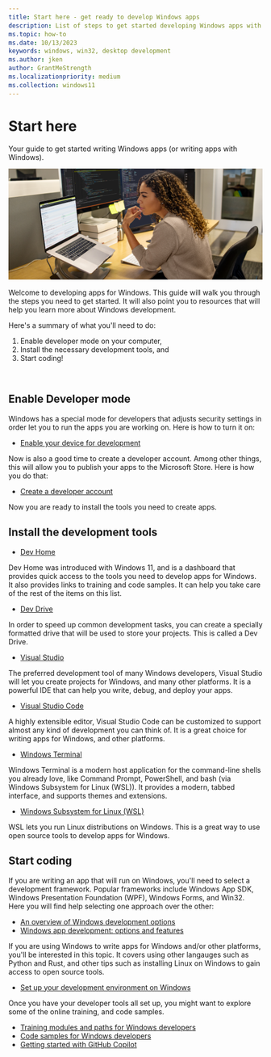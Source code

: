 ```yaml
---
title: Start here - get ready to develop Windows apps
description: List of steps to get started developing Windows apps with links to all the tools and frameworks you'll need.
ms.topic: how-to
ms.date: 10/13/2023
keywords: windows, win32, desktop development
ms.author: jken
author: GrantMeStrength
ms.localizationpriority: medium
ms.collection: windows11
---
```


# Start here

Your guide to get started writing Windows apps (or writing apps with Windows).

![Developer at desk](./images/developer-at-desk2.png)

Welcome to developing apps for Windows. This guide will walk you through the steps you need to get started. It will also point you to resources that will help you learn more about Windows development.

Here's a summary of what you'll need to do:

1. Enable developer mode on your computer,
2. Install the necessary development tools, and
3. Start coding!

 </br>

## Enable Developer mode

Windows has a special mode for developers that adjusts security settings in order let you to run the apps you are working on. Here is how to turn it on:

* [Enable your device for development](/windows/apps/get-started/enable-your-device-for-development)

Now is also a good time to create a developer account. Among other things, this will allow you to publish your apps to the Microsoft Store. Here is how you do that:

* [Create a developer account](/windows/apps/get-started/sign-up)

Now you are ready to install the tools you need to create apps.

## Install the development tools

* [Dev Home](/windows/dev-home/)

Dev Home was introduced with Windows 11, and is a dashboard that provides quick access to the tools you need to develop apps for Windows. It also provides links to training and code samples. It can help you take care of the rest of the items on this list.

* [Dev Drive](/windows/dev-drive/)

In order to speed up common development tasks, you can create a specially formatted drive that will be used to store your projects. This is called a Dev Drive. 

* [Visual Studio](https://visualstudio.microsoft.com/downloads/)

The preferred development tool of many Windows developers, Visual Studio will let you create projects for Windows, and many other platforms. It is a powerful IDE that can help you write, debug, and deploy your apps.

* [Visual Studio Code](https://code.visualstudio.com)

A highly extensible editor, Visual Studio Code can be customized to support almost any kind of development you can think of. It is a great choice for writing apps for Windows, and other platforms.

* [Windows Terminal](/windows/terminal/)

Windows Terminal is a modern host application for the command-line shells you already love, like Command Prompt, PowerShell, and bash (via Windows Subsystem for Linux (WSL)). It provides a modern, tabbed interface, and supports themes and extensions.

* [Windows Subsystem for Linux (WSL)](/windows/wsl/install)

WSL lets you run Linux distributions on Windows. This is a great way to use open source tools to develop apps for Windows.

## Start coding

If you are writing an app that will run on Windows, you'll need to select a development framework. Popular frameworks include Windows App SDK, Windows Presentation Foundation (WPF), Windows Forms, and Win32. Here you will find help selecting one approach over the other:

* [An overview of Windows development options](/windows/apps/get-started/)
* [Windows app development: options and features](dev-options.md)

If you are using Windows to write apps for Windows and/or other platforms, you'll be interested in this topic. It covers using other langauges such as Python and Rust, and other tips such as installing Linux on Windows to gain access to open source tools.

* [Set up your development environment on Windows](/windows/dev-environment/)

Once you have your developer tools all set up, you might want to explore some of the online training, and code samples.

* [Training modules and paths for Windows developers](/training/browse/?products=windows)
* [Code samples for Windows developers](/windows/apps/get-started/samples)
* [Getting started with GitHub Copilot](https://docs.github.com/en/copilot/getting-started-with-github-copilot)

